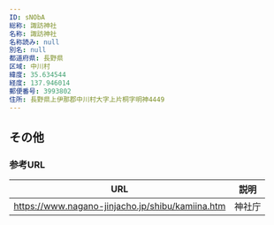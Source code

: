 ```yaml
---
ID: sNObA
総称: 諏訪神社
名称: 諏訪神社
名称読み: null
別名: null
都道府県: 長野県
区域: 中川村
緯度: 35.634544
経度: 137.946014
郵便番号: 3993802
住所: 長野県上伊那郡中川村大字上片桐字明神4449
---
```


## その他

### 参考URL

| URL                                              | 説明   |
| ------------------------------------------------ | ------ |
| https://www.nagano-jinjacho.jp/shibu/kamiina.htm | 神社庁 |
